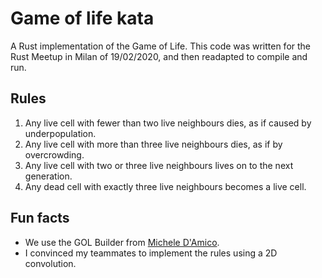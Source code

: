 # Game of life kata

A Rust implementation of the Game of Life. This code was written for the Rust
Meetup in Milan of 19/02/2020, and then readapted to compile and run.

## Rules

1. Any live cell with fewer than two live neighbours dies, as if caused by underpopulation.
2. Any live cell with more than three live neighbours dies, as if by overcrowding.
3. Any live cell with two or three live neighbours lives on to the next generation.
4. Any dead cell with exactly three live neighbours becomes a live cell.

## Fun facts

* We use the GOL Builder from [Michele D'Amico](https://github.com/la10736/gol_builder).
* I convinced my teammates to implement the rules using a 2D convolution.
